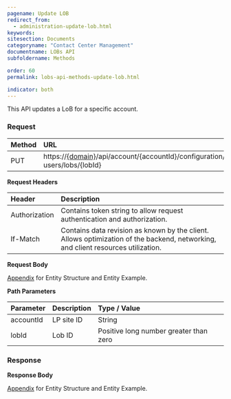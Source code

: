 ```yaml
---
pagename: Update LOB
redirect_from:
  - administration-update-lob.html
keywords:
sitesection: Documents
categoryname: "Contact Center Management"
documentname: LOBs API
subfoldername: Methods

order: 60
permalink: lobs-api-methods-update-lob.html

indicator: both
---
```


This API updates a LoB for a specific account.

### Request

| Method | URL|
 |:--------- | :-------- |
 |PUT|  https://[{domain}](/agent-domain-domain-api.html)/api/account/{accountId}/configuration/le-users/lobs/{lobId}|

**Request Headers**

 |Header | Description|
 |:-------  | :------------  |
 |Authorization | Contains token string to allow request authentication and authorization.|
 |If-Match|  Contains data revision as known by the client. Allows optimization of the backend, networking, and client resources utilization. |

**Request Body**

[Appendix](administration-lobs-appendix.html) for Entity Structure and Entity Example.

**Path Parameters**

| Parameter   |   Description   |  Type / Value |
|:----------- |  :------------  | :--------------|
| accountId   |   LP site ID    |  String  |
| lobId    |    Lob ID      |  Positive long number greater than zero |

### Response

**Response Body**

[Appendix](administration-lobs-appendix.html) for Entity Structure and Entity Example.
